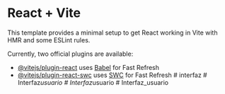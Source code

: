 # React + Vite

This template provides a minimal setup to get React working in Vite with HMR and some ESLint rules.

Currently, two official plugins are available:

- [@vitejs/plugin-react](https://github.com/vitejs/vite-plugin-react/blob/main/packages/plugin-react/README.md) uses [Babel](https://babeljs.io/) for Fast Refresh
- [@vitejs/plugin-react-swc](https://github.com/vitejs/vite-plugin-react-swc) uses [SWC](https://swc.rs/) for Fast Refresh
#   i n t e r f a z  
 #   I n t e r f a z _ u s u a r i o  
 #   I n t e r f a z _ u s u a r i o  
 #   I n t e r f a z _ u s u a r i o  
 